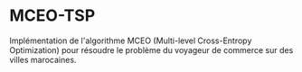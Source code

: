 # MCEO-TSP
Implémentation de l'algorithme MCEO (Multi-level Cross-Entropy Optimization) pour résoudre le problème du voyageur de commerce sur des villes marocaines.
